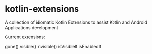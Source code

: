 # kotlin-extensions
A collection of idiomatic Kotlin Extensions to assist Kotlin and Android Applications development

Current extensions:

gone() 
visible()
invisible()
isVisibleIf
isEnabledIf
